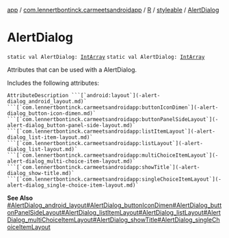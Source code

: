 [app](../../../index.md) / [com.lennertbontinck.carmeetsandroidapp](../../index.md) / [R](../index.md) / [styleable](index.md) / [AlertDialog](./-alert-dialog.md)

# AlertDialog

`static val AlertDialog: `[`IntArray`](https://kotlinlang.org/api/latest/jvm/stdlib/kotlin/-int-array/index.html)
`static val AlertDialog: `[`IntArray`](https://kotlinlang.org/api/latest/jvm/stdlib/kotlin/-int-array/index.html)

Attributes that can be used with a AlertDialog.

Includes the following attributes:

    AttributeDescription ```[`android:layout`](-alert-dialog_android_layout.md)` ```[`com.lennertbontinck.carmeetsandroidapp:buttonIconDimen`](-alert-dialog_button-icon-dimen.md)` ```[`com.lennertbontinck.carmeetsandroidapp:buttonPanelSideLayout`](-alert-dialog_button-panel-side-layout.md)` ```[`com.lennertbontinck.carmeetsandroidapp:listItemLayout`](-alert-dialog_list-item-layout.md)` ```[`com.lennertbontinck.carmeetsandroidapp:listLayout`](-alert-dialog_list-layout.md)` ```[`com.lennertbontinck.carmeetsandroidapp:multiChoiceItemLayout`](-alert-dialog_multi-choice-item-layout.md)` ```[`com.lennertbontinck.carmeetsandroidapp:showTitle`](-alert-dialog_show-title.md)` ```[`com.lennertbontinck.carmeetsandroidapp:singleChoiceItemLayout`](-alert-dialog_single-choice-item-layout.md)`

**See Also**
[#AlertDialog_android_layout](-alert-dialog_android_layout.md)[#AlertDialog_buttonIconDimen](-alert-dialog_button-icon-dimen.md)[#AlertDialog_buttonPanelSideLayout](-alert-dialog_button-panel-side-layout.md)[#AlertDialog_listItemLayout](-alert-dialog_list-item-layout.md)[#AlertDialog_listLayout](-alert-dialog_list-layout.md)[#AlertDialog_multiChoiceItemLayout](-alert-dialog_multi-choice-item-layout.md)[#AlertDialog_showTitle](-alert-dialog_show-title.md)[#AlertDialog_singleChoiceItemLayout](-alert-dialog_single-choice-item-layout.md)

